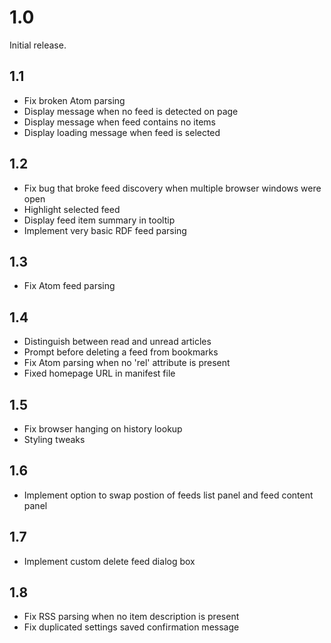 # 1.0

Initial release.

## 1.1

- Fix broken Atom parsing
- Display message when no feed is detected on page
- Display message when feed contains no items
- Display loading message when feed is selected

## 1.2

- Fix bug that broke feed discovery when multiple browser windows were open
- Highlight selected feed
- Display feed item summary in tooltip
- Implement very basic RDF feed parsing

## 1.3

- Fix Atom feed parsing

## 1.4

- Distinguish between read and unread articles
- Prompt before deleting a feed from bookmarks
- Fix Atom parsing when no 'rel' attribute is present
- Fixed homepage URL in manifest file

## 1.5

- Fix browser hanging on history lookup
- Styling tweaks

## 1.6
- Implement option to swap postion of feeds list panel and feed content panel

## 1.7
- Implement custom delete feed dialog box

## 1.8
- Fix RSS parsing when no item description is present
- Fix duplicated settings saved confirmation message

